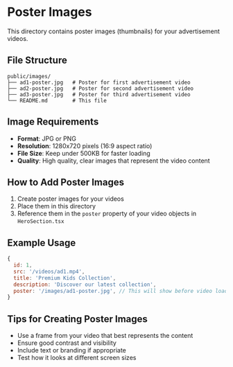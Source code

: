 # Poster Images

This directory contains poster images (thumbnails) for your advertisement videos.

## File Structure
```
public/images/
├── ad1-poster.jpg   # Poster for first advertisement video
├── ad2-poster.jpg   # Poster for second advertisement video
├── ad3-poster.jpg   # Poster for third advertisement video
└── README.md        # This file
```

## Image Requirements
- **Format**: JPG or PNG
- **Resolution**: 1280x720 pixels (16:9 aspect ratio)
- **File Size**: Keep under 500KB for faster loading
- **Quality**: High quality, clear images that represent the video content

## How to Add Poster Images
1. Create poster images for your videos
2. Place them in this directory
3. Reference them in the `poster` property of your video objects in `HeroSection.tsx`

## Example Usage
```javascript
{
  id: 1,
  src: '/videos/ad1.mp4',
  title: 'Premium Kids Collection',
  description: 'Discover our latest collection',
  poster: '/images/ad1-poster.jpg', // This will show before video loads
}
```

## Tips for Creating Poster Images
- Use a frame from your video that best represents the content
- Ensure good contrast and visibility
- Include text or branding if appropriate
- Test how it looks at different screen sizes
